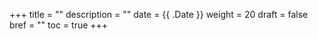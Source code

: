 +++ 
title = "" 
description = "" 
date = {{ .Date }} 
weight = 20 
draft = false 
bref = "" 
toc = true 
+++